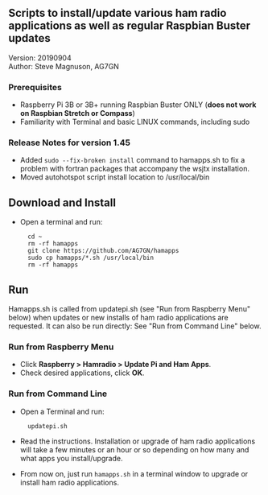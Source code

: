 ## Scripts to install/update various ham radio applications as well as regular Raspbian Buster updates  

Version: 20190904  
Author: Steve Magnuson, AG7GN

### Prerequisites

- Raspberry Pi 3B or 3B+ running Raspbian Buster ONLY (__does not work on Raspbian Stretch or Compass__)
- Familiarity with Terminal and basic LINUX commands, including sudo

### Release Notes for version 1.45

- Added `sudo --fix-broken install` command to hamapps.sh to fix a problem with fortran packages that accompany the wsjtx installation.
- Moved autohotspot script install location to /usr/local/bin

## Download and Install

- Open a terminal and run:

		cd ~
		rm -rf hamapps 
		git clone https://github.com/AG7GN/hamapps  
		sudo cp hamapps/*.sh /usr/local/bin
		rm -rf hamapps 

## Run

Hamapps.sh is called from updatepi.sh (see "Run from Raspberry Menu" below) when updates or new installs of ham radio applications are requested.  It can also be run directly:  See "Run from Command Line" below.

### Run from Raspberry Menu

- Click __Raspberry > Hamradio > Update Pi and Ham Apps__.
- Check desired applications, click __OK__.

### Run from Command Line

- Open a Terminal and run:

		updatepi.sh  

- Read the instructions.  Installation or upgrade of ham radio applications will take a few minutes or
an hour or so depending on how many and what apps you install/upgrade.  

- From now on, just run `hamapps.sh` in a terminal window to upgrade or 
install ham radio applications.
